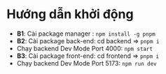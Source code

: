 # **Hướng dẫn khởi động**

 - **B1**: Cài package manager : `npm install -g pnpm`
 - **B2**: Cài package back-end: cd backend => `pnpm i`
 - Chạy backend Dev Mode Port 4000: `npm start`
 - **B3**: Cài package front-end: cd frontend => `pnpm i`
 - Chạy backend Dev Mode Port 5173: `npm run dev`

